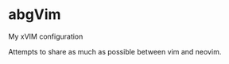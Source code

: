 abgVim
======

My xVIM configuration

Attempts to share as much as possible between vim and neovim.

